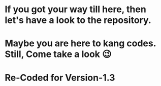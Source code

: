# If you got your way till here, then let's have a look to the repository.

# Maybe you are here to kang codes. Still, Come take a look 😉

# Re-Coded for Version-1.3
